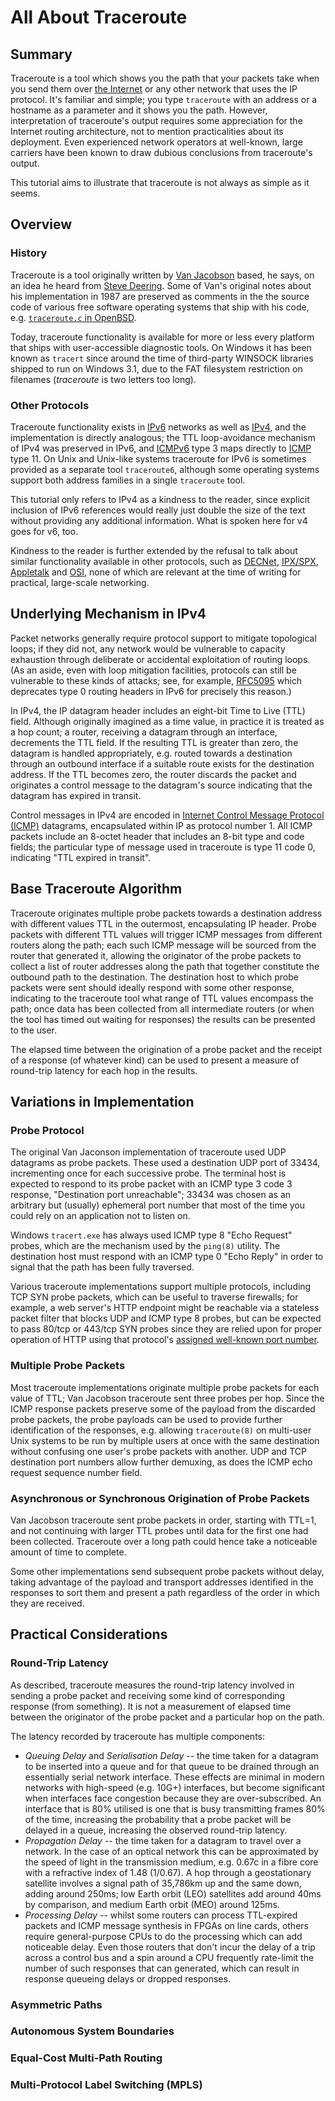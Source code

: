 # All About Traceroute

## Summary

Traceroute is a tool which shows you the path that your packets
take when you send them over [the
Internet](http://www.bcp38.info/index.php/The_Internet) or any other
network that uses the IP protocol. It's familiar and simple; you
type `traceroute` with an address or a hostname as a parameter and
it shows you the path. However, interpretation of traceroute's
output requires some appreciation for the Internet routing architecture,
not to mention practicalities about its deployment. Even experienced
network operators at well-known, large carriers have been known to draw
dubious conclusions from traceroute's output.

This tutorial aims to illustrate that traceroute is not always as
simple as it seems.

## Overview

### History

Traceroute is a tool originally written by [Van
Jacobson](https://en.wikipedia.org/wiki/Van_Jacobson) based, he
says, on an idea he heard from [Steve
Deering](https://en.wikipedia.org/wiki/Steve_Deering). Some of Van's
original notes about his implementation in 1987 are preserved as
comments in the the source code of various free software operating
systems that ship with his code, e.g. [`traceroute.c` in
OpenBSD](https://cvsweb.openbsd.org/cgi-bin/cvsweb/~checkout~/src/usr.sbin/traceroute/traceroute.c?rev=1.159&content-type=text/plain).

Today, traceroute functionality is available for more or less every
platform that ships with user-accessible diagnostic tools. On Windows
it has been known as `tracert` since around the time of third-party
WINSOCK libraries shipped to run on Windows 3.1, due to the FAT
filesystem restriction on filenames (_traceroute_ is two letters
too long).

### Other Protocols

Traceroute functionality exists in
[IPv6](https://tools.ietf.org/html/rfc8200) networks as well as
[IPv4](https://tools.ietf.org/rfc/rfc791.txt), and the implementation
is directly analogous; the TTL loop-avoidance mechanism of IPv4 was
preserved in IPv6, and [ICMPv6](https://tools.ietf.org/rfc/rfc4443.txt)
type 3 maps directly to [ICMP](https://tools.ietf.org/rfc/rfc792.txt)
type 11. On Unix and Unix-like systems traceroute for IPv6 is
sometimes provided as a separate tool `traceroute6`, although some
operating systems support both address families in a single
`traceroute` tool.

This tutorial only refers to IPv4 as a kindness to the reader, since
explicit inclusion of IPv6 references would really just double the
size of the text without providing any additional information. What
is spoken here for v4 goes for v6, too.

Kindness to the reader is further extended by the refusal to talk
about similar functionality available in other protocols, such as
[DECNet](https://en.wikipedia.org/wiki/DECnet),
[IPX/SPX](https://en.wikipedia.org/wiki/IPX/SPX),
[Appletalk](https://en.wikipedia.org/wiki/AppleTalk) and
[OSI](https://en.wikipedia.org/wiki/OSI_model), none of which are
relevant at the time of writing for practical, large-scale networking.

## Underlying Mechanism in IPv4

Packet networks generally require protocol support to mitigate
topological loops; if they did not, any network would be vulnerable
to capacity exhaustion through deliberate or accidental exploitation
of routing loops. (As an aside, even with loop mitigation facilities,
protocols can still be vulnerable to these kinds of attacks; see,
for example, [RFC5095](https://tools.ietf.org/rfc/rfc5095.txt) which
deprecates type 0 routing headers in IPv6 for precisely this reason.)

In IPv4, the IP datagram header includes an eight-bit Time to Live
(TTL) field. Although originally imagined as a time value, in
practice it is treated as a hop count; a router, receiving a datagram
through an interface, decrements the TTL field. If the resulting
TTL is greater than zero, the datagram is handled appropriately,
e.g. routed towards a destination through an outbound interface if
a suitable route exists for the destination address.  If the TTL
becomes zero, the router discards the packet and originates a control
message to the datagram's source indicating that the datagram has
expired in transit.

Control messages in IPv4 are encoded in [Internet Control Message
Protocol (ICMP)](https://tools.ietf.org/rfc/rfc792.txt) datagrams,
encapsulated within IP as protocol number 1. All ICMP packets include
an 8-octet header that includes an 8-bit type and code fields; the
particular type of message used in traceroute is type 11 code 0,
indicating "TTL expired in transit".

## Base Traceroute Algorithm

Traceroute originates multiple probe packets towards a destination
address with different values TTL in the outermost, encapsulating
IP header. Probe packets with different TTL values will trigger
ICMP messages from different routers along the path; each such ICMP
message will be sourced from the router that generated it, allowing
the originator of the probe packets to collect a list of router
addresses along the path that together constitute the outbound path
to the destination. The destination host to which probe packets
were sent should ideally respond with some other response, indicating
to the traceroute tool what range of TTL values encompass the path;
once data has been collected from all intermediate routers (or when
the tool has timed out waiting for responses) the results can be
presented to the user.

The elapsed time between the origination of a probe packet and the
receipt of a response (of whatever kind) can be used to present
a measure of round-trip latency for each hop in the results.

## Variations in Implementation

### Probe Protocol

The original Van Jaconson implementation of traceroute used UDP
datagrams as probe packets. These used a destination UDP port of
33434, incrementing once for each successive probe. The terminal
host is expected to respond to its probe packet with an ICMP type
3 code 3 response, "Destination port unreachable"; 33434 was chosen
as an arbitrary but (usually) ephemeral port number that most of
the time you could rely on an application not to listen on.

Windows `tracert.exe` has always used ICMP type 8 "Echo Request"
probes, which are the mechanism used by the `ping(8)` utility. The
destination host must respond with an ICMP type 0 "Echo Reply" in
order to signal that the path has been fully traversed.

Various traceroute implementations support multiple protocols,
including TCP SYN probe packets, which can be useful to traverse
firewalls; for example, a web server's HTTP endpoint might be
reachable via a stateless packet filter that blocks UDP and ICMP
type 8 probes, but can be expected to pass 80/tcp or 443/tcp SYN
probes since they are relied upon for proper operation of HTTP using
that protocol's [assigned well-known port
number](https://www.iana.org/assignments/service-names-port-numbers/service-names-port-numbers.xhtml).

### Multiple Probe Packets

Most traceroute implementations originate multiple probe packets for
each value of TTL; Van Jacobson traceroute sent three probes per
hop.  Since the ICMP response packets preserve some of the payload
from the discarded probe packets, the probe payloads can be used
to provide further identification of the responses, e.g. allowing
`traceroute(8)` on multi-user Unix systems to be run by multiple
users at once with the same destination without confusing one user's
probe packets with another. UDP and TCP destination port numbers
allow further demuxing, as does the ICMP echo request sequence
number field.

### Asynchronous or Synchronous Origination of Probe Packets

Van Jacobson traceroute sent probe packets in order, starting with
TTL=1, and not continuing with larger TTL probes until data for the
first one had been collected. Traceroute over a long path could
hence take a noticeable amount of time to complete.

Some other implementations send subsequent probe packets without
delay, taking advantage of the payload and transport addresses
identified in the responses to sort them and present a path regardless
of the order in which they are received.

## Practical Considerations

### Round-Trip Latency

As described, traceroute measures the round-trip latency involved
in sending a probe packet and receiving some kind of corresponding
response (from something). It is not a measurement of elapsed time
between the originator of the probe packet and a particular hop on
the path.

The latency recorded by traceroute has multiple components:

* _Queuing Delay_ and _Serialisation Delay_ -- the time taken for a
datagram to be inserted into a queue and for that queue to be drained
through an essentially serial network interface. These effects are
minimal in modern networks with high-speed (e.g. 10G+) interfaces,
but become significant when interfaces face congestion because they
are over-subscribed. An interface that is 80% utilised is one that
is busy transmitting frames 80% of the time, increasing the probability
that a probe packet will be delayed in a queue, increasing the
observed round-trip latency.
* _Propagation Delay_ -- the time taken for a datagram to travel over
a network. In the case of an optical network this can be approximated by
the speed of light in the transmission medium, e.g. 0.67c in a fibre
core with a refractive index of 1.48 (1/0.67). A hop through a
geostationary satellite involves a signal path of 35,786km up and
the same down, adding around 250ms; low Earth orbit (LEO) satellites
add around 40ms by comparison, and medium Earth orbit (MEO) around
125ms.
* _Processing Delay_ -- whilst some routers can process TTL-expired
packets and ICMP message synthesis in FPGAs on line cards, others
require general-purpose CPUs to do the processing which can add
noticeable delay. Even those routers that don't incur the delay of
a trip across a control bus and a spin around a CPU frequently
rate-limit the number of such responses that can generated, which
can result in response queueing delays or dropped responses.

### Asymmetric Paths

### Autonomous System Boundaries

### Equal-Cost Multi-Path Routing

### Multi-Protocol Label Switching (MPLS)

